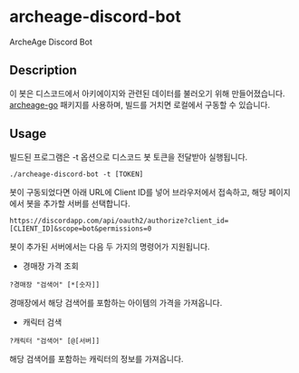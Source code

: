 # archeage-discord-bot
ArcheAge Discord Bot

## Description

이 봇은 디스코드에서 아키에이지와 관련된 데이터를 불러오기 위해 만들어졌습니다. [archeage-go](https://github.com/geeksbaek/archeage-go) 패키지를 사용하며, 빌드를 거치면 로컬에서 구동할 수 있습니다.


## Usage

빌드된 프로그램은 -t 옵션으로 디스코드 봇 토큰을 전달받아 실행됩니다.

`./archeage-discord-bot -t [TOKEN]`

봇이 구동되었다면 아래 URL에 Client ID를 넣어 브라우저에서 접속하고, 해당 페이지에서 봇을 추가할 서버를 선택합니다.

`https://discordapp.com/api/oauth2/authorize?client_id=[CLIENT_ID]&scope=bot&permissions=0`

봇이 추가된 서버에서는 다음 두 가지의 명령어가 지원됩니다.

- 경매장 가격 조회

`?경매장 "검색어" [*[숫자]]`

경매장에서 해당 검색어를 포함하는 아이템의 가격을 가져옵니다.

- 캐릭터 검색

`?캐릭터 "검색어" [@[서버]]`

해당 검색어를 포함하는 캐릭터의 정보를 가져옵니다.